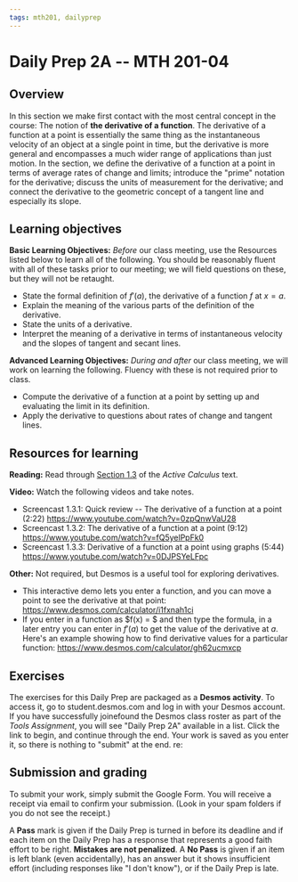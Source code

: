 ```yaml
---
tags: mth201, dailyprep
---
```


# Daily Prep 2A -- MTH 201-04

## Overview 

In this section we make first contact with the most central concept in the course: The notion of **the derivative of a function**. The derivative of a function at a point is essentially the same thing as the instantaneous velocity of an object at a single point in time, but the derivative is more general and encompasses a much wider range of applications than just motion. In the section, we define the derivative of a function at a point in terms of average rates of change and limits; introduce the "prime" notation for the derivative; discuss the units of measurement for the derivative; and connect the derivative to the geometric concept of a tangent line and especially its slope.


## Learning objectives 

**Basic Learning Objectives:** *Before* our class meeting, use the Resources listed below to learn all of the following. You should be reasonably fluent with all of these tasks prior to our meeting; we will field questions on these, but they will not be retaught. 

- State the formal definition of $f'(a)$, the derivative of a function $f$ at $x=a$.
- Explain the meaning of the various parts of the definition of the derivative. 
- State the units of a derivative. 
- Interpret the meaning of a derivative in terms of instantaneous velocity and the slopes of tangent and secant lines.


**Advanced Learning Objectives:** *During and after* our class meeting, we will work on learning the following. Fluency with these is not required prior to class. 

- Compute the derivative of a function at a point by setting up and evaluating the limit in its definition.
- Apply the derivative to questions about rates of change and tangent lines. 


## Resources for learning

**Reading:** Read through [Section 1.3](https://activecalculus.org/single/sec-1-3-derivative-pt.html) of the _Active Calculus_ text. 

**Video:** Watch the following videos and take notes.

- Screencast 1.3.1: Quick review -- The derivative of a function at a point (2:22) https://www.youtube.com/watch?v=0zpQnwVaU28
- Screencast 1.3.2: The derivative of a function at a point (9:12) https://www.youtube.com/watch?v=fQ5yelPpFk0
- Screencast 1.3.3: Derivative of a function at a point using graphs (5:44) https://www.youtube.com/watch?v=0DJPSYeLFpc


**Other:** Not required, but Desmos is a useful tool for exploring derivatives. 
+ This interactive demo lets you enter a function, and you can move a point to see the derivative at that point: https://www.desmos.com/calculator/i1fxnah1ci
+ If you enter in a function as $f(x) = $ and then type the formula, in a later entry you can enter in $f'(a)$ to get the value of the derivative at $a$. Here's an example showing how to find derivative values for a particular function: https://www.desmos.com/calculator/gh62ucmxcp 

## Exercises 

The exercises for this Daily Prep are packaged as a **Desmos activity**. To access it, go to student.desmos.com and log in with your Desmos account. If you have successfully joinefound the Desmos class roster as part of the *Tools Assignment*, you will see "Daily Prep 2A" available in a list. Click the link to begin, and continue through the end. Your work is saved as you enter it, so there is nothing to "submit" at the end. re: 


## Submission and grading 

To submit your work, simply submit the Google Form. You will receive a receipt via email to confirm your submission. (Look in your spam folders if you do not see the receipt.) 

A **Pass** mark is given if the Daily Prep is turned in before its deadline and if each item on the Daily Prep has a response that represents a good faith effort to be right. **Mistakes are not penalized**. A **No Pass** is given if an item is left blank (even accidentally), has an answer but it shows insufficient effort (including responses like "I don't know"), or if the Daily Prep is late.
<!--stackedit_data:
eyJoaXN0b3J5IjpbMTI4Njc0NzY1Ml19
-->